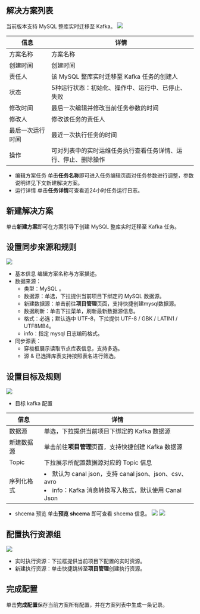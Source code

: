 ## 解决方案列表
当前版本支持 MySQL 整库实时迁移至 Kafka。
![](https://qcloudimg.tencent-cloud.cn/raw/85c2fc0e7a53c63b81262740cfc35f90.png)

| 信息 | 详情 | 
|---------|---------|
| 方案名称	| 方案名称| 
| 创建时间	| 创建时间| 
| 责任人	| 该 MySQL 整库实时迁移至 Kafka 任务的创建人| 
| 状态	| 5种运行状态：初始化、操作中、运行中、已停止、失败| 
| 修改时间	| 最后一次编辑并修改当前任务参数的时间| 
| 修改人	| 修改该任务的责任人| 
| 最后一次运行时间	| 最近一次执行任务的时间| 
| 操作	| 可对列表中的实时运维任务执行查看任务详情、运行、停止、删除操作| 

-	编辑方案任务
单击**任务名称**即可进入任务编辑页面对任务参数进行调整，参数说明详见下文新建解决方案。
- 运行详情
单击**任务详情**可查看近24小时任务运行日志。

## 新建解决方案
单击**新建方案**即可在方案引导下创建 MySQL 整库实时迁移至 Kafka 任务。

## 设置同步来源和规则
![](https://qcloudimg.tencent-cloud.cn/raw/5057e0a4829167c7c966def07a246d53.png)
-	基本信息
编辑方案名称与方案描述。
-	数据来源：
	- 类型：MySQL 。
	- 数据源：单选，下拉提供当前项目下绑定的 MySQL 数据源。
	- 新建数据源：单击前往**项目管理**页面，支持快捷创建mysql数据源。
	- 数据刷新：单击下拉菜单，刷新最新数据源信息。
	- 格式：必选；默认选中 UTF-8，下拉提供 UTF-8 / GBK / LATIN1 / UTF8MB4。
	- info：指定 mysql 日志编码格式。
-	同步源表：
	- 穿梭框展示读取节点库表信息，支持多选。
	- 源 & 已选择库表支持按照表名进行筛选。

## 设置目标及规则
![](https://qcloudimg.tencent-cloud.cn/raw/ca3c87391fee5a694867b7647b63535e.png)
-	目标 kafka 配置

| 信息 | 详情 |
|---------|---------|
| 数据源	| 单选，下拉提供当前项目下绑定的 Kafka 数据源| 
| 新建数据源	| 单击前往**项目管理**页面，支持快捷创建 Kafka 数据源| 
| Topic	| 下拉展示所配置数据源对应的 Topic 信息| 
| 序列化格式	| <li>默认为 canal json，支持 canal json、json、csv、avro<li>info：Kafka 消息转换写入格式，默认使用 Canal Json| 

-	shcema 预览
单击**预览 shcema** 即可查看 shcema 信息。
![](https://qcloudimg.tencent-cloud.cn/raw/8a3b8d6f7227014d82830be8324dd66e.png)
![](https://qcloudimg.tencent-cloud.cn/raw/42142c58efab2874f764fa18fb20cafe.png)

## 配置执行资源组
![](https://qcloudimg.tencent-cloud.cn/raw/bf6b682c612522c142b988710cc2dae1.png)
- 实时执行资源：下拉框提供当前项目下配置的实时资源。
- 新建执行资源：单击快捷跳转至**项目管理**创建执行资源。

## 完成配置
单击**完成配置**保存当前方案所有配置，并在方案列表中生成一条记录。










